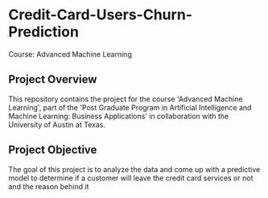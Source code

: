 # Credit-Card-Users-Churn-Prediction
Course: Advanced Machine Learning

## Project Overview
This repository contains the project for the course 'Advanced Machine Learning', part of the 'Post Graduate Program in Artificial Intelligence and Machine Learning: Business Applications' in collaboration with the University of Austin at Texas. 

## Project Objective
The goal of this project is to analyze the data and come up with a predictive model to determine if a customer will leave the credit card services or not and the reason behind it
